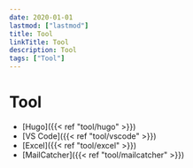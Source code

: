 ```yaml
---
date: 2020-01-01
lastmod: ["lastmod"]
title: Tool
linkTitle: Tool
description: Tool
tags: ["Tool"]
---
```


# Tool

- [Hugo]({{< ref "tool/hugo" >}})
- [VS Code]({{< ref "tool/vscode" >}})
- [Excel]({{< ref "tool/excel" >}})
- [MailCatcher]({{< ref "tool/mailcatcher" >}})